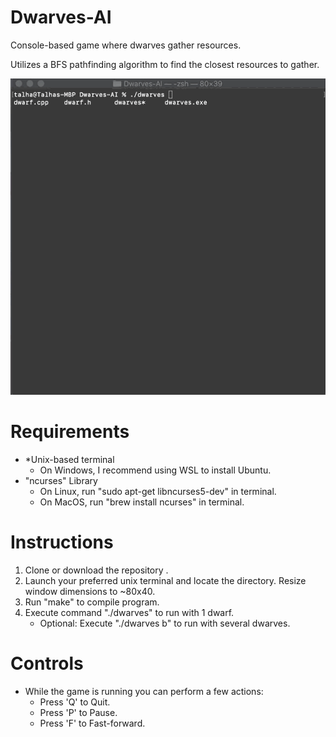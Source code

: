 # Dwarves-AI
Console-based game where dwarves gather resources.

Utilizes a BFS pathfinding algorithm to find the closest resources to gather.

![Dwarves-AI](dwarves.gif)

# Requirements
- *Unix-based terminal
  - On Windows, I recommend using WSL to install Ubuntu.
- "ncurses" Library
  - On Linux, run "sudo apt-get libncurses5-dev" in terminal.
  - On MacOS, run "brew install ncurses" in terminal.

# Instructions
1. Clone or download the repository .
2. Launch your preferred unix terminal and locate the directory. Resize window dimensions to ~80x40.
3. Run "make" to compile program.
4. Execute command "./dwarves" to run with 1 dwarf.
    * Optional: Execute "./dwarves b" to run with several dwarves.

# Controls
- While the game is running you can perform a few actions:
  - Press 'Q' to Quit.
  - Press 'P' to Pause.
  - Press 'F' to Fast-forward.